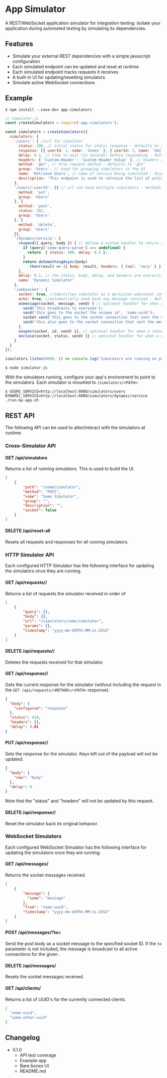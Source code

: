 
# App Simulator

A REST/WebSocket application simulator for integration testing. Isolate your application during automated testing by simulating its dependencies.

## Features

- Simulate your external REST dependencies with a simple javascript configuration
- Each simulated endpoint can be updated and reset at runtime
- Each simulated endpoint tracks requests it receives
- A built-in UI for updating/resetting simulators
- Simulate active WebSocket connections

## Example

`$ npm install --save-dev app-simulators`

```js
// simulator.js
const createSimulators = require('app-simulators');

const simulators = createSimulators({
  simulators: {
    '/users': { //url for simulator
      status: 200, // intial status for static response - defaults to 200
      response: [{ userId: 1, name: 'Jones' }, { userId: 2, name: 'Smith' }], // initial response body for static response - defaults to no body
      delay: 0.1, // time to wait (in seconds) before responding - defaults to 0
      headers: { 'Custom-Header': 'Custom Header Value' }, // headers added to response
      method: 'get', // http request method - defaults to 'get'
      group: 'Users', // used for grouping simulators in the UI
      name: 'Retrieve Users', // name of service being simulated - displayed in UI
      description: 'This endpoint is used to retreive the list of active users' // description - displayed in UI 
    },
    '/users/:userId': [{ // url can have multiple simulators - methods should be unique
      method: 'put',
      group: 'Users'
    }, {
      method: 'post',
      status: 201,
      group: 'Users'
    }, {
      method: 'delete',
      group: 'Users'
    }],
    '/dynamic/service': {
      respond({ query, body }) { // define a custom handler to return status, body, delay, and headers (syncronously or in a Promise)
        if (query['some-query-param'] === undefined) {
          return  { status: 400, delay: 0.5 };
        }
        return doSomethingAsync(body)
          .then(result => ({ body: result, headers: { Cool: 'very' } }));
      },
      delay: 0.1, // the status, body, delay, and headers are overwritten by the result of the "respond" function - if keys exist
      name: 'Dynamic Simulator'
    },
    '/websocket': {
      socket: true, //identifies simulator as a persisten websocket connection instead of http simulator
      echo: true, //automatically send back any message received - defaults to false
      onmessage(socket, message, send) { // optional handler for when a message is received
        send('this broadcasts to everyone');
        send('this goes to the socket the unique id', 'some-uuid');
        socket.send('this goes to the socket connection that sent the message');
        send('this also goes to the socket connection that sent the message', socket.id);
      },
      onopen(socket, id, send) {}, // optional handler for when a connection is established
      onclose(socket, status, send) {} // optional handler for when a connection is closed
    }
  }
});

simulators.listen(8080, () => console.log('Simulators are running on port:', 8080));
```

`$ node simulator.js`

With the simulators running, configure your app's environment to point to the simulators. Each simulator is mounted to `/simulators/<PATH>`:

`$ USERS_SERVICE=http://localhost:8080/simulators/users DYNAMIC_SERVICE=http://localhost:8080/simulators/dynamic/service ./run-my-app.sh`

## REST API

The following API can be used to alter/interact with the simulators at runtime.

### Cross-Simulator API

#### GET /api/simulators

Returns a list of running simulators. This is used to build the UI.

```json
[
    {
        "path": "/some/simulator",
        "method": "POST",
        "name": "Some Simulator",
        "group": "",
        "description": "",
        "socket": false
    }
]
```

#### DELETE /api/reset-all

Resets all requests and responses for all running simulators.

### HTTP Simulator API

Each configured HTTP Simulator has the following interface for updating the simulators once they are running.

#### GET /api/requests/<METHOD>/<PATH>

Returns a list of requests the simulator received in order of

```json
[
    {
        "query": {},
        "body": {},
        "url": "/simulators/some/simulator",
        "params": {},
        "timestamp": "yyyy-mm-ddThh:MM:ss.SSSZ"
    }
]
```

#### DELETE /api/requests/<METHOD>/<PATH>

Deletes the requests received for that simulator.

#### GET /api/response/<METHOD>/<PATH>

Gets the current response for the simulator (without including the request in the `GET /api/requests/<METHOD>/<PATH>` response).

```json
{
  "body": {
    "configured": "response"
  },
  "status": 418,
  "headers": {},
  "delay": 0.01
}
```

#### PUT /api/response/<METHOD>/<PATH>

Sets the response for the simulator. Keys left out of the payload will not be updated.

```json
{
  "body": {
    "new": "body"
  },
  "delay": 0
}
```

Note that the "status" and "headers" will not be updated by this request.

#### DELETE /api/response/<METHOD>/<PATH>

Reset the simulator back its original behavior.

### WebSocket Simulators

Each configured WebSocket Simulator has the following interface for updating the simulators once they are running.

#### GET /api/messages/<PATH>

Returns the socket messages received.

```json
[
    {
        "message": {
          "some": "message"
        },
        "from": "some-uuid",
        "timestamp": "yyyy-mm-ddThh:MM:ss.SSSZ"
    }
]
```

#### POST /api/messages/<PATH>?to=<SOCKETID>

Send the post body as a socket message to the specified socket ID. If the `to` parameter is not included, the message is broadcast to all active connections for the given <PATH>.

#### DELETE /api/messages/<PATH>

Resets the socket messages received.

#### GET /api/clients/<PATH>

Returns a list of UUID's for the currently connected clients.

```json
[
  "some-uuid",
  "some-other-uuid"
]
```

## Changelog

- 0.1.0
  - API test coverage
  - Example app
  - Bare bones UI
  - README.md
